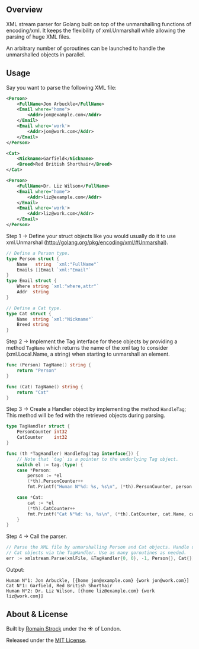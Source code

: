 ## Overview

XML stream parser for Golang built on top of the unmarshalling functions of encoding/xml.
It keeps the flexibility of xml.Unmarshall while allowing the parsing of huge XML files.

An arbitrary number of goroutines can be launched to handle the unmarshalled objects in parallel.


## Usage

Say you want to parse the following XML file:

```xml
<Person>
	<FullName>Jon Arbuckle</FullName>
	<Email where="home">
		<Addr>jon@example.com</Addr>
	</Email>
	<Email where='work'>
		<Addr>jon@work.com</Addr>
	</Email>
</Person>

<Cat>
	<Nickname>Garfield</Nickname>
	<Breed>Red British Shorthair</Breed>
</Cat>

<Person>
	<FullName>Dr. Liz Wilson</FullName>
	<Email where="home">
		<Addr>liz@example.com</Addr>
	</Email>
	<Email where='work'>
		<Addr>liz@work.com</Addr>
	</Email>
</Person>
```

Step 1 → Define your struct objects like you would usually do it to use xml.Unmarshal
(http://golang.org/pkg/encoding/xml/#Unmarshal).

```Go
// Define a Person type.
type Person struct {
	Name   string  `xml:"FullName"`
	Emails []Email `xml:"Email"`
}
type Email struct {
	Where string `xml:"where,attr"`
	Addr  string
}

// Define a Cat type.
type Cat struct {
	Name  string `xml:"Nickname"`
	Breed string
}
```

Step 2 → Implement the Tag interface for these objects by providing a method `TagName` which returns
the name of the xml tag to consider (xml.Local.Name, a string) when starting to unmarshall an element.

```Go
func (Person) TagName() string {
	return "Person"
}

func (Cat) TagName() string {
	return "Cat"
}
```

Step 3 → Create a Handler object by implementing the method `HandleTag`; This method will be fed with
the retrieved objects during parsing.

```Go
type TagHandler struct {
	PersonCounter int32
	CatCounter    int32
}

func (th *TagHandler) HandleTag(tag interface{}) {
	// Note that `tag` is a pointer to the underlying Tag object.
	switch el := tag.(type) {
	case *Person:
		person := *el
		(*th).PersonCounter++
		fmt.Printf("Human N°%d: %s, %s\n", (*th).PersonCounter, person.Name, person.Emails)

	case *Cat:
		cat := *el
		(*th).CatCounter++
		fmt.Printf("Cat N°%d: %s, %s\n", (*th).CatCounter, cat.Name, cat.Breed)
	}
}
```

Step 4 → Call the parser.

```Go
// Parse the XML file by unmarshalling Person and Cat objects. Handle unmarshalled Person and
// Cat objects via the TagHandler. Use as many goroutines as needed.
err := xmlstream.Parse(xmlFile, &TagHandler{0, 0}, -1, Person{}, Cat{})
```

Output:

	Human N°1: Jon Arbuckle, [{home jon@example.com} {work jon@work.com}]
	Cat N°1: Garfield, Red British Shorthair
	Human N°2: Dr. Liz Wilson, [{home liz@example.com} {work liz@work.com}]


## About & License

Built by [Romain Strock](http://www.romainstrock.com) under the ☀ of London.

Released under the [MIT License](https://github.com/srom/xmlstream/blob/master/LICENSE).
